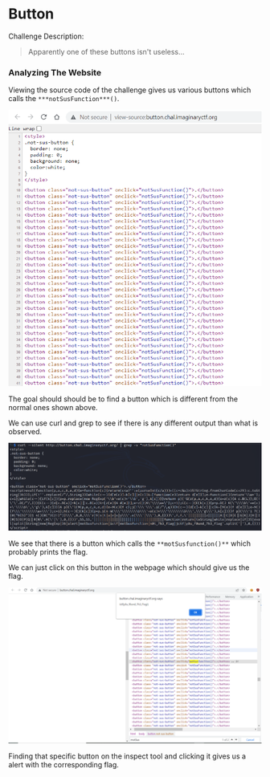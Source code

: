 # Button

Challenge Description:

> Apparently one of these buttons isn't useless...



### Analyzing The Website

Viewing the source code of the challenge gives us various buttons which calls the `***notSusFunction***()`.  

<img src="buttons.PNG" alt="Source Code" style="zoom: 80%;" />

The goal should should be to find a button which is different from the normal ones shown above.  

We can use curl and grep to see if there is any different output than what is observed.  

![Curl](curl_output.PNG)



We see that there is a button which calls the `**motSusfunction()**` which probably prints the flag.  

We can just click on this button in the webpage which should give us the flag.  

![Flag](solution.PNG)



Finding that specific button on the inspect tool and clicking it gives us a alert with the corresponding flag.  







